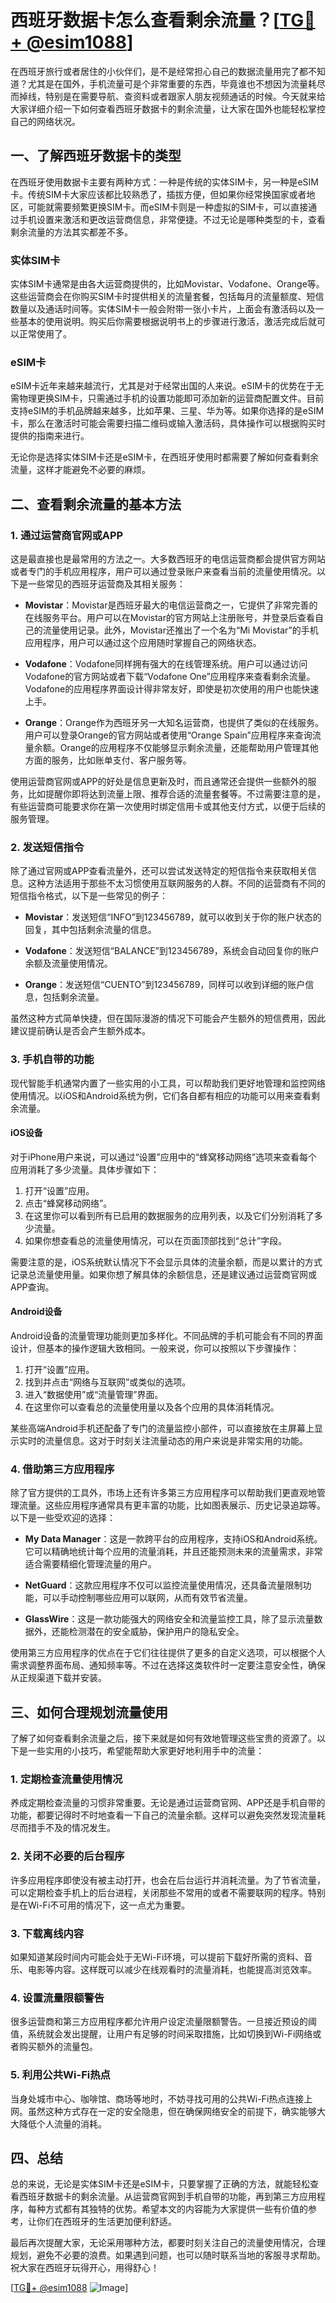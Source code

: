 # 西班牙数据卡怎么查看剩余流量？[[TG💪+ @esim1088](https://t.me/s/esim1088)]

在西班牙旅行或者居住的小伙伴们，是不是经常担心自己的数据流量用完了都不知道？尤其是在国外，手机流量可是个非常重要的东西，毕竟谁也不想因为流量耗尽而掉线，特别是在需要导航、查资料或者跟家人朋友视频通话的时候。今天就来给大家详细介绍一下如何查看西班牙数据卡的剩余流量，让大家在国外也能轻松掌控自己的网络状况。

## 一、了解西班牙数据卡的类型

在西班牙使用数据卡主要有两种方式：一种是传统的实体SIM卡，另一种是eSIM卡。传统SIM卡大家应该都比较熟悉了，插拔方便，但如果你经常换国家或者地区，可能就需要频繁更换SIM卡。而eSIM卡则是一种虚拟的SIM卡，可以直接通过手机设置来激活和更改运营商信息，非常便捷。不过无论是哪种类型的卡，查看剩余流量的方法其实都差不多。

### 实体SIM卡

实体SIM卡通常是由各大运营商提供的，比如Movistar、Vodafone、Orange等。这些运营商会在你购买SIM卡时提供相关的流量套餐，包括每月的流量额度、短信数量以及通话时间等。实体SIM卡一般会附带一张小卡片，上面会有激活码以及一些基本的使用说明。购买后你需要根据说明书上的步骤进行激活，激活完成后就可以正常使用了。

### eSIM卡

eSIM卡近年来越来越流行，尤其是对于经常出国的人来说。eSIM卡的优势在于无需物理更换SIM卡，只需通过手机的设置功能即可添加新的运营商配置文件。目前支持eSIM的手机品牌越来越多，比如苹果、三星、华为等。如果你选择的是eSIM卡，那么在激活时可能会需要扫描二维码或输入激活码，具体操作可以根据购买时提供的指南来进行。

无论你是选择实体SIM卡还是eSIM卡，在西班牙使用时都需要了解如何查看剩余流量，这样才能避免不必要的麻烦。

## 二、查看剩余流量的基本方法

### 1. 通过运营商官网或APP

这是最直接也是最常用的方法之一。大多数西班牙的电信运营商都会提供官方网站或者专门的手机应用程序，用户可以通过登录账户来查看当前的流量使用情况。以下是一些常见的西班牙运营商及其相关服务：

- **Movistar**：Movistar是西班牙最大的电信运营商之一，它提供了非常完善的在线服务平台。用户可以在Movistar的官方网站上注册账号，并登录后查看自己的流量使用记录。此外，Movistar还推出了一个名为“Mi Movistar”的手机应用程序，用户可以通过这个应用随时掌握自己的网络状态。
  
- **Vodafone**：Vodafone同样拥有强大的在线管理系统。用户可以通过访问Vodafone的官方网站或者下载“Vodafone One”应用程序来查看剩余流量。Vodafone的应用程序界面设计得非常友好，即使是初次使用的用户也能快速上手。

- **Orange**：Orange作为西班牙另一大知名运营商，也提供了类似的在线服务。用户可以登录Orange的官方网站或者使用“Orange Spain”应用程序来查询流量余额。Orange的应用程序不仅能够显示剩余流量，还能帮助用户管理其他方面的服务，比如账单支付、客户服务等。

使用运营商官网或APP的好处是信息更新及时，而且通常还会提供一些额外的服务，比如提醒你即将达到流量上限、推荐合适的流量套餐等。不过需要注意的是，有些运营商可能要求你在第一次使用时绑定信用卡或其他支付方式，以便于后续的服务管理。

### 2. 发送短信指令

除了通过官网或APP查看流量外，还可以尝试发送特定的短信指令来获取相关信息。这种方法适用于那些不太习惯使用互联网服务的人群。不同的运营商有不同的短信指令格式，以下是一些常见的例子：

- **Movistar**：发送短信“INFO”到123456789，就可以收到关于你的账户状态的回复，其中包括剩余流量的信息。
  
- **Vodafone**：发送短信“BALANCE”到123456789，系统会自动回复你的账户余额及流量使用情况。

- **Orange**：发送短信“CUENTO”到123456789，同样可以收到详细的账户信息，包括剩余流量。

虽然这种方式简单快捷，但在国际漫游的情况下可能会产生额外的短信费用，因此建议提前确认是否会产生额外成本。

### 3. 手机自带的功能

现代智能手机通常内置了一些实用的小工具，可以帮助我们更好地管理和监控网络使用情况。以iOS和Android系统为例，它们各自都有相应的功能可以用来查看剩余流量。

#### iOS设备

对于iPhone用户来说，可以通过“设置”应用中的“蜂窝移动网络”选项来查看每个应用消耗了多少流量。具体步骤如下：

1. 打开“设置”应用。
2. 点击“蜂窝移动网络”。
3. 在这里你可以看到所有已启用的数据服务的应用列表，以及它们分别消耗了多少流量。
4. 如果你想查看总的流量使用情况，可以在页面顶部找到“总计”字段。

需要注意的是，iOS系统默认情况下不会显示具体的流量余额，而是以累计的方式记录总流量使用量。如果你想了解具体的余额信息，还是建议通过运营商官网或APP查询。

#### Android设备

Android设备的流量管理功能则更加多样化。不同品牌的手机可能会有不同的界面设计，但基本的操作逻辑大致相同。一般来说，你可以按照以下步骤操作：

1. 打开“设置”应用。
2. 找到并点击“网络与互联网”或类似的选项。
3. 进入“数据使用”或“流量管理”界面。
4. 在这里你可以查看总的流量使用量以及各个应用的具体消耗情况。

某些高端Android手机还配备了专门的流量监控小部件，可以直接放在主屏幕上显示实时的流量信息。这对于时刻关注流量动态的用户来说是非常实用的功能。

### 4. 借助第三方应用程序

除了官方提供的工具外，市场上还有许多第三方应用程序可以帮助我们更直观地管理流量。这些应用程序通常具有更丰富的功能，比如图表展示、历史记录追踪等。以下是一些受欢迎的选择：

- **My Data Manager**：这是一款跨平台的应用程序，支持iOS和Android系统。它可以精确地统计每个应用的流量消耗，并且还能预测未来的流量需求，非常适合需要精细化管理流量的用户。

- **NetGuard**：这款应用程序不仅可以监控流量使用情况，还具备流量限制功能，可以手动控制哪些应用可以联网，从而有效节省流量。

- **GlassWire**：这是一款功能强大的网络安全和流量监控工具，除了显示流量数据外，还能检测潜在的安全威胁，保护用户的隐私安全。

使用第三方应用程序的优点在于它们往往提供了更多的自定义选项，可以根据个人需求调整界面布局、通知频率等。不过在选择这类软件时一定要注意安全性，确保从正规渠道下载并安装。

## 三、如何合理规划流量使用

了解了如何查看剩余流量之后，接下来就是如何有效地管理这些宝贵的资源了。以下是一些实用的小技巧，希望能帮助大家更好地利用手中的流量：

### 1. 定期检查流量使用情况

养成定期检查流量的习惯非常重要。无论是通过运营商官网、APP还是手机自带的功能，都要记得时不时地查看一下自己的流量余额。这样可以避免突然发现流量耗尽而措手不及的情况发生。

### 2. 关闭不必要的后台程序

许多应用程序即使没有被主动打开，也会在后台运行并消耗流量。为了节省流量，可以定期检查手机上的后台进程，关闭那些不常用的或者不需要联网的程序。特别是在Wi-Fi不可用的情况下，这一点尤为重要。

### 3. 下载离线内容

如果知道某段时间内可能会处于无Wi-Fi环境，可以提前下载好所需的资料、音乐、电影等内容。这样既可以减少在线观看时的流量消耗，也能提高浏览效率。

### 4. 设置流量限额警告

很多运营商和第三方应用程序都允许用户设定流量限额警告。一旦接近预设的阈值，系统就会发出提醒，让用户有足够的时间采取措施，比如切换到Wi-Fi网络或者购买额外的流量包。

### 5. 利用公共Wi-Fi热点

当身处城市中心、咖啡馆、商场等地时，不妨寻找可用的公共Wi-Fi热点连接上网。虽然这种方式存在一定的安全隐患，但在确保网络安全的前提下，确实能够大大降低个人流量的消耗。

## 四、总结

总的来说，无论是实体SIM卡还是eSIM卡，只要掌握了正确的方法，就能轻松查看西班牙数据卡的剩余流量。从运营商官网到手机自带的功能，再到第三方应用程序，每种方式都有其独特的优势。希望本文的内容能为大家提供一些有价值的参考，让你们在西班牙的生活更加便利舒适。

最后再次提醒大家，无论采用哪种方法，都要时刻关注自己的流量使用情况，合理规划，避免不必要的浪费。如果遇到问题，也可以随时联系当地的客服寻求帮助。祝大家在西班牙玩得开心，用得舒心！

[[TG💪+ @esim1088](https://t.me/s/esim1088) ![Image](https://i.postimg.cc/4NQfJmqS/Snipaste-2025-05-13-00-14-12.png)]